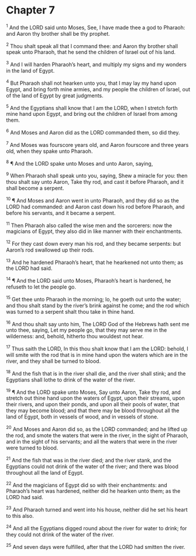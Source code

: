 # Chapter 7

<sup>1</sup> And the LORD said unto Moses, See, I have made thee a god to Pharaoh: and Aaron thy brother shall be thy prophet. 

<sup>2</sup> Thou shalt speak all that I command thee: and Aaron thy brother shall speak unto Pharaoh, that he send the children of Israel out of his land. 

<sup>3</sup> And I will harden Pharaoh’s heart, and multiply my signs and my wonders in the land of Egypt. 

<sup>4</sup> But Pharaoh shall not hearken unto you, that I may lay my hand upon Egypt, and bring forth mine armies, and my people the children of Israel, out of the land of Egypt by great judgments. 

<sup>5</sup> And the Egyptians shall know that I am the LORD, when I stretch forth mine hand upon Egypt, and bring out the children of Israel from among them. 

<sup>6</sup> And Moses and Aaron did as the LORD commanded them, so did they. 

<sup>7</sup> And Moses was fourscore years old, and Aaron fourscore and three years old, when they spake unto Pharaoh. 

<sup>8</sup> ¶ And the LORD spake unto Moses and unto Aaron, saying, 

<sup>9</sup> When Pharaoh shall speak unto you, saying, Shew a miracle for you: then thou shalt say unto Aaron, Take thy rod, and cast it before Pharaoh, and it shall become a serpent. 

<sup>10</sup> ¶ And Moses and Aaron went in unto Pharaoh, and they did so as the LORD had commanded: and Aaron cast down his rod before Pharaoh, and before his servants, and it became a serpent. 

<sup>11</sup> Then Pharaoh also called the wise men and the sorcerers: now the magicians of Egypt, they also did in like manner with their enchantments. 

<sup>12</sup> For they cast down every man his rod, and they became serpents: but Aaron’s rod swallowed up their rods. 

<sup>13</sup> And he hardened Pharaoh’s heart, that he hearkened not unto them; as the LORD had said. 

<sup>14</sup> ¶ And the LORD said unto Moses, Pharaoh’s heart is hardened, he refuseth to let the people go. 

<sup>15</sup> Get thee unto Pharaoh in the morning; lo, he goeth out unto the water; and thou shalt stand by the river’s brink against he come; and the rod which was turned to a serpent shalt thou take in thine hand. 

<sup>16</sup> And thou shalt say unto him, The LORD God of the Hebrews hath sent me unto thee, saying, Let my people go, that they may serve me in the wilderness: and, behold, hitherto thou wouldest not hear. 

<sup>17</sup> Thus saith the LORD, In this thou shalt know that I am the LORD: behold, I will smite with the rod that is in mine hand upon the waters which are in the river, and they shall be turned to blood. 

<sup>18</sup> And the fish that is in the river shall die, and the river shall stink; and the Egyptians shall lothe to drink of the water of the river. 

<sup>19</sup> ¶ And the LORD spake unto Moses, Say unto Aaron, Take thy rod, and stretch out thine hand upon the waters of Egypt, upon their streams, upon their rivers, and upon their ponds, and upon all their pools of water, that they may become blood; and that there may be blood throughout all the land of Egypt, both in vessels of wood, and in vessels of stone. 

<sup>20</sup> And Moses and Aaron did so, as the LORD commanded; and he lifted up the rod, and smote the waters that were in the river, in the sight of Pharaoh, and in the sight of his servants; and all the waters that were in the river were turned to blood. 

<sup>21</sup> And the fish that was in the river died; and the river stank, and the Egyptians could not drink of the water of the river; and there was blood throughout all the land of Egypt. 

<sup>22</sup> And the magicians of Egypt did so with their enchantments: and Pharaoh’s heart was hardened, neither did he hearken unto them; as the LORD had said. 

<sup>23</sup> And Pharaoh turned and went into his house, neither did he set his heart to this also. 

<sup>24</sup> And all the Egyptians digged round about the river for water to drink; for they could not drink of the water of the river. 

<sup>25</sup> And seven days were fulfilled, after that the LORD had smitten the river. 


